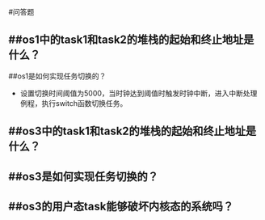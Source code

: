 #问答题

##os1中的task1和task2的堆栈的起始和终止地址是什么？
- 

##os1是如何实现任务切换的？
- 设置切换时间阈值为5000，当时钟达到阈值时触发时钟中断，进入中断处理例程，执行switch函数切换任务。

##os3中的task1和task2的堆栈的起始和终止地址是什么？
- 

##os3是如何实现任务切换的？
- 

##os3的用户态task能够破坏内核态的系统吗？
- 

